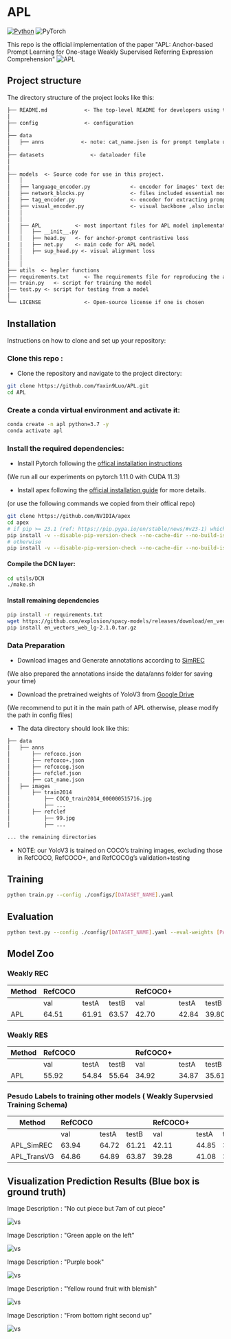 # APL
[![Python](https://img.shields.io/badge/python-blue.svg)](https://www.python.org/)
![PyTorch](https://img.shields.io/badge/pytorch-%237732a8)


This repo is the official implementation of the paper "APL: Anchor-based Prompt Learning for One-stage Weakly Supervised Referring Expression Comprehension"
![APL](assets/fig2.png)

## Project structure

The directory structure of the project looks like this:

```txt
├── README.md            <- The top-level README for developers using this project.
│
├── config               <- configuration 
│
├── data
│   ├── anns            <- note: cat_name.json is for prompt template usage
│
├── datasets               <- dataloader file
│
│
├── models  <- Source code for use in this project.
│   │
│   ├── language_encoder.py             <- encoder for images' text descriptions 
│   ├── network_blocks.py               <- files included essential model blocks 
│   ├── tag_encoder.py                  <- encoder for extracting prompt embeddings 
│   ├── visual_encoder.py               <- visual backbone ,also includes prompt template encoder
│   │
│   │
│   ├── APL           <- most important files for APL model implementations
│   │   ├── __init__.py
│   │   ├── head.py   <- for anchor-prompt contrastive loss
|   |   ├── net.py    <- main code for APL model
│   │   ├── sup_head.py <- visual alignment loss
│   │
│   │
├── utils  <- hepler functions
├── requirements.txt     <- The requirements file for reproducing the analysis environment
│── train.py   <- script for training the model
│── test.py <- script for testing from a model
│
└── LICENSE              <- Open-source license if one is chosen
```

## Installation 
Instructions on how to clone and set up your repository:

### Clone this repo :

- Clone the repository and navigate to the project directory:

```bash
git clone https://github.com/Yaxin9Luo/APL.git
cd APL
```

### Create a conda virtual environment and activate it:
```bash
conda create -n apl python=3.7 -y
conda activate apl
```
### Install the required dependencies:
- Install Pytorch following the [offical installation instructions](https://pytorch.org/get-started/locally/) 

(We run all our experiments on pytorch 1.11.0 with CUDA 11.3)

- Install apex following the [official installation guide](https://github.com/NVIDIA/apex#quick-start) for more details.

(or use the following commands we copied from their offical repo)
```bash
git clone https://github.com/NVIDIA/apex
cd apex
# if pip >= 23.1 (ref: https://pip.pypa.io/en/stable/news/#v23-1) which supports multiple `--config-settings` with the same key... 
pip install -v --disable-pip-version-check --no-cache-dir --no-build-isolation --config-settings "--build-option=--cpp_ext" --config-settings "--build-option=--cuda_ext" ./
# otherwise
pip install -v --disable-pip-version-check --no-cache-dir --no-build-isolation --global-option="--cpp_ext" --global-option="--cuda_ext" ./
```
#### Compile the DCN layer:
```bash
cd utils/DCN
./make.sh
```
#### Install remaining dependencies
```bash
pip install -r requirements.txt
wget https://github.com/explosion/spacy-models/releases/download/en_vectors_web_lg-2.1.0/en_vectors_web_lg-2.1.0.tar.gz -O en_vectors_web_lg-2.1.0.tar.gz
pip install en_vectors_web_lg-2.1.0.tar.gz
```
### Data Preparation
- Download images and Generate annotations according to [SimREC](https://github.com/luogen1996/SimREC/blob/main/DATA_PRE_README.md) 

(We also prepared the annotations inside the data/anns folder for saving your time)

- Download the pretrained weights of YoloV3 from [Google Drive](https://drive.google.com/file/d/1nxVTx8Zv52VSO-ccHVFe2ggG0HbGnw9g/view?usp=sharing) 

(We recommend to put it in the main path of APL otherwise, please modify the path in config files)

- The data directory should look like this:

```txt
├── data
│   ├── anns            
│       ├── refcoco.json            
│       ├── refcoco+.json              
│       ├── refcocog.json                 
│       ├── refclef.json
│       ├── cat_name.json       
│   ├── images 
│       ├── train2014
│           ├── COCO_train2014_000000515716.jpg              
│           ├── ...
│       ├── refclef
│           ├── 99.jpg              
│           ├── ...

... the remaining directories    
```
- NOTE: our YoloV3 is trained on COCO’s training images, excluding those in RefCOCO, RefCOCO+, and RefCOCOg’s validation+testing

## Training 

```bash
python train.py --config ./configs/[DATASET_NAME].yaml
```
## Evaluation

```bash 
python test.py --config ./config/[DATASET_NAME].yaml --eval-weights [PATH_TO_CHECKPOINT_FILE]
```

## Model Zoo

### Weakly REC 
| Method | RefCOCO | | | RefCOCO+ | | | RefCOCOg |
| ------ | ------- | ------- | ------- | ------- | ------- | ------- | ------- |
|        | val     | testA   | testB   | val     | testA   | testB   | val-g   |
| APL    | 64.51   | 61.91   | 63.57   | 42.70   | 42.84   | 39.80   | 50.22   |

### Weakly RES
| Method | RefCOCO | | | RefCOCO+ | | | RefCOCOg |
| ------ | ------- | ------- | ------- | ------- | ------- | ------- | ------- |
|        | val     | testA   | testB   | val     | testA   | testB   | val-g   |
| APL    | 55.92   | 54.84   | 55.64   | 34.92   | 34.87   | 35.61   | 40.13   |

### Pesudo Labels to training other models ( Weakly Supervsied Training Schema)

| Method            | RefCOCO |        |        | RefCOCO+ |        |        | RefCOCOg |
| ----------------- | ------- | ------ | ------ | -------- | ------ | ------ | -------- |
|                   | val     | testA  | testB  | val      | testA  | testB  | val-g    |
| APL_SimREC    | 63.94   | 64.72  | 61.21  | 42.11    | 44.85  | 38.31  | 48.35    |
| APL_TransVG   | 64.86   | 64.89  | 63.87  | 39.28 |41.08| 36.45  | 46.11     |


## Visualization Prediction Results (Blue box is ground truth)

Image Description :  "No cut piece but 7am of cut piece"

![vs](assets/vs_0.jpg)

Image Description :  "Green apple on the left"

![vs](assets/vs_1.jpg)

Image Description :  "Purple book"

![vs](assets/vs_2.jpg)

Image Description :  "Yellow round fruit with blemish"

![vs](assets/vs_3.jpg)

Image Description :  "From bottom right second up"

![vs](assets/vs_4.jpg)



